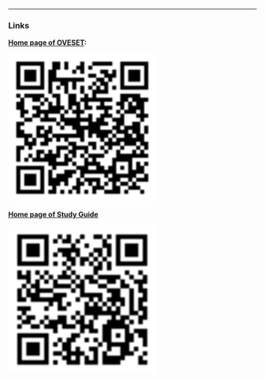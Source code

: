 ---

### Links

**[Home page of OVESET](https://wangyu16.github.io/PolymerScienceEducation/):** 

<img src="https://raw.githubusercontent.com/wangyu16/PolymerScienceEducation/refs/heads/master/img/QR_OVESET.svg" alt="OVESET Home Page" width="300">

**[Home page of Study Guide](https://hackmd.io/@YW2025/HJLiqoHRR)**

<img src="https://raw.githubusercontent.com/wangyu16/PolymerScienceEducation/refs/heads/master/img/QR_PolymerStudyGuide.svg" alt="Introduction to Polymer Science" width="300">

